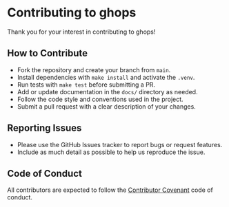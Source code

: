 # Contributing to ghops

Thank you for your interest in contributing to ghops!

## How to Contribute

- Fork the repository and create your branch from `main`.
- Install dependencies with `make install` and activate the `.venv`.
- Run tests with `make test` before submitting a PR.
- Add or update documentation in the `docs/` directory as needed.
- Follow the code style and conventions used in the project.
- Submit a pull request with a clear description of your changes.

## Reporting Issues

- Please use the GitHub Issues tracker to report bugs or request features.
- Include as much detail as possible to help us reproduce the issue.

## Code of Conduct

All contributors are expected to follow the [Contributor Covenant](https://www.contributor-covenant.org/) code of conduct.

